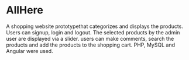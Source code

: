 # AllHere
A shopping website prototypethat categorizes and displays the products. Users can signup, login and logout. The selected products by the admin user are displayed via a slider. users can make comments, search the products and add the products to the shopping cart. PHP, MySQL and Angular were used.

